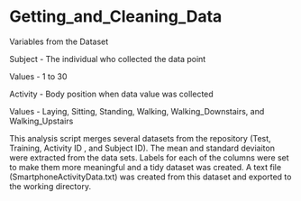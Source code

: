 # Getting_and_Cleaning_Data

Variables from the Dataset

Subject - The individual who collected the data point

  Values - 1 to 30

Activity - Body position when data value was collected

  Values - Laying, Sitting, Standing, Walking, Walking_Downstairs, and Walking_Upstairs
  
This analysis script merges several datasets from the repository (Test, Training, Activity ID , and Subject ID).  The mean and standard deviaiton were extracted from the data sets.  Labels for each of the columns were set to make them more meaningful and a tidy dataset was created.  A text file (SmartphoneActivityData.txt) was created from this dataset and exported to the working directory.
